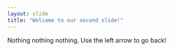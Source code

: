 ```yaml
---
layout: slide
title: "Welcome to our second slide!"
---
```

Nothing nothing nothing.
Use the left arrow to go back!
